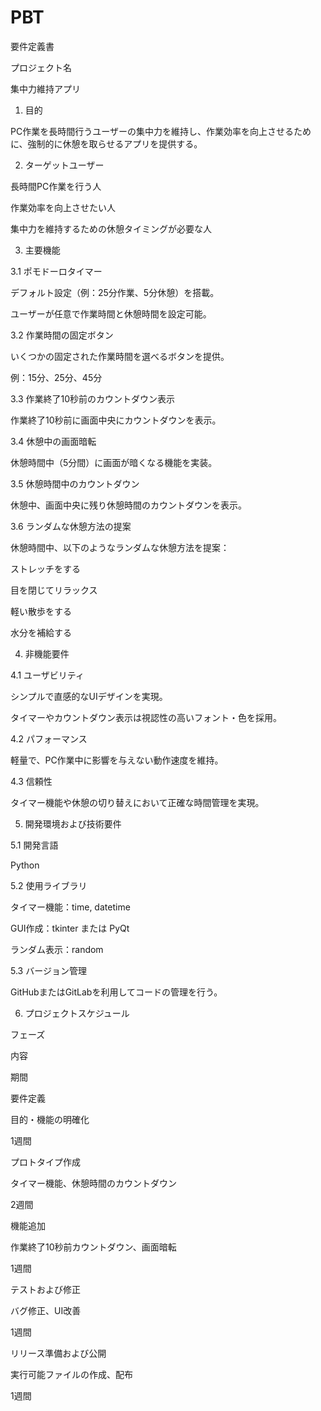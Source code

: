 # PBT
要件定義書

プロジェクト名

集中力維持アプリ

1. 目的

PC作業を長時間行うユーザーの集中力を維持し、作業効率を向上させるために、強制的に休憩を取らせるアプリを提供する。

2. ターゲットユーザー

長時間PC作業を行う人

作業効率を向上させたい人

集中力を維持するための休憩タイミングが必要な人

3. 主要機能

3.1 ポモドーロタイマー

デフォルト設定（例：25分作業、5分休憩）を搭載。

ユーザーが任意で作業時間と休憩時間を設定可能。

3.2 作業時間の固定ボタン

いくつかの固定された作業時間を選べるボタンを提供。

例：15分、25分、45分

3.3 作業終了10秒前のカウントダウン表示

作業終了10秒前に画面中央にカウントダウンを表示。

3.4 休憩中の画面暗転

休憩時間中（5分間）に画面が暗くなる機能を実装。

3.5 休憩時間中のカウントダウン

休憩中、画面中央に残り休憩時間のカウントダウンを表示。

3.6 ランダムな休憩方法の提案

休憩時間中、以下のようなランダムな休憩方法を提案：

ストレッチをする

目を閉じてリラックス

軽い散歩をする

水分を補給する

4. 非機能要件

4.1 ユーザビリティ

シンプルで直感的なUIデザインを実現。

タイマーやカウントダウン表示は視認性の高いフォント・色を採用。

4.2 パフォーマンス

軽量で、PC作業中に影響を与えない動作速度を維持。

4.3 信頼性

タイマー機能や休憩の切り替えにおいて正確な時間管理を実現。

5. 開発環境および技術要件

5.1 開発言語

Python

5.2 使用ライブラリ

タイマー機能：time, datetime

GUI作成：tkinter または PyQt

ランダム表示：random

5.3 バージョン管理

GitHubまたはGitLabを利用してコードの管理を行う。

6. プロジェクトスケジュール

フェーズ

内容

期間

要件定義

目的・機能の明確化

1週間

プロトタイプ作成

タイマー機能、休憩時間のカウントダウン

2週間

機能追加

作業終了10秒前カウントダウン、画面暗転

1週間

テストおよび修正

バグ修正、UI改善

1週間

リリース準備および公開

実行可能ファイルの作成、配布

1週間
